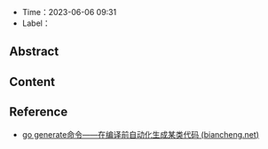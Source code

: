 - Time：2023-06-06 09:31
- Label：

## Abstract

## Content

## Reference

- [go generate命令——在编译前自动化生成某类代码 (biancheng.net)](http://c.biancheng.net/view/4442.html)
